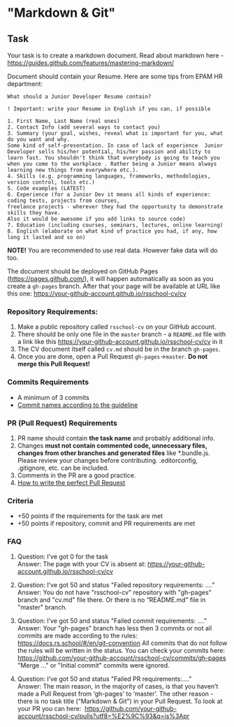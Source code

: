 # "Markdown & Git"

## Task

Your task is to create a markdown document. Read about markdown here - https://guides.github.com/features/mastering-markdown/

Document should contain your Resume.
Here are some tips from EPAM HR department:

```
What should a Junior Developer Resume contain?

! Important: write your Resume in English if you can, if possible

1. First Name, Last Name (real ones)
2. Contact Info (add several ways to contact you)
3. Summary (your goal, wishes, reveal what is important for you, what do you want and why.
Some kind of self-presentation. In case of lack of experience  Junior Developer sells his/her potential, his/her passion and ability to learn fast. You shouldn't think that everybody is going to teach you when you come to the workplace . Rather being a Junior means always
learning new things from everywhere etc.).
4. Skills (e.g. programming languages, frameworks, methodologies, version control, tools etc.)
5. Code examples (LATEST)
6. Experience (for a Junior Dev it means all kinds of experience: coding tests, projects from courses,
freelance projects - wherever they had the opportunity to demonstrate skills they have.
Also it would be awesome if you add links to source code)
7. Education (including courses, seminars, lectures, online learning)
8. English (elaborate on what kind of practice you had, if any, how long it lasted and so on)
```

**NOTE!** You are recommended to use real data. However fake data will do too.

The document should be deployed on GitHub Pages (https://pages.github.com/), it will happen automatically as soon as you create a `gh-pages` branch. After that your page will be available at URL like this one: https://your-github-account.github.io/rsschool-cv/cv

### Repository Requirements:

1. Make a public repository called `rsschool-cv` on your GitHub account.
2. There should be only one file in the `master` branch - a `README.md` file with a link like this https://your-github-account.github.io/rsschool-cv/cv in it
3. The CV document itself called `cv.md` should be in the branch `gh-pages`.
4. Once you are done, open a Pull Request `gh-pages`->`master`. **Do not merge this Pull Request!**

### Commits Requirements

- A minimum of 3 commits
- [Commit names according to the guideline](https://docs.rs.school/#/en/git-convention)

### PR (Pull Request) Requirements

1. PR name should contain **the task name** and probably additional info.
2. Changes **must not contain commented code, unnecessary files, changes from other branches and generated files** like \*.bundle.js. Please review your changes before contributing. .editorconfig, .gitignore, etc. can be included.
3. Comments in the PR are a good practice.
4. [How to write the perfect Pull Request](https://github.com/blog/1943-how-to-write-the-perfect-pull-request)

### Criteria

- +50 points if the requirements for the task are met
- +50 points if repository, commit and PR requirements are met

### FAQ

1. Question: I’ve got 0 for the task  
   Answer: The page with your CV is absent at: https://your-github-account.github.io/rsschool-cv/cv

2. Question: I’ve got 50 and status "Failed repository requirements: ...."  
   Answer: You do not have "rsschool-cv" repository with "gh-pages" branch and "cv.md" file there. Or there is no “README.md” file in "master" branch.

3. Question: I’ve got 50 and status "Failed commit requirements: ...."  
   Answer: Your "gh-pages" branch has less then 3 commits or not all commits are made according to the rules: https://docs.rs.school/#/en/git-convention All commits that do not follow the rules will be written in the status.
   You can check your commits here: https://github.com/your-github-account/rsschool-cv/commits/gh-pages
   "Merge ..." or "Initial commit" commits were ignored.

4. Question: I’ve got 50 and status "Failed PR requirements:...."  
   Answer: The main reason, in the majority of cases, is that you haven’t made a Pull Request from ‘gh-pages’ to ‘master’. The other reason - there is no task title ("Markdown & Git") in your Pull Request. To look at your PR you can here:  https://github.com/your-github-account/rsschool-cv/pulls?utf8=%E2%9C%93&q=is%3Apr

